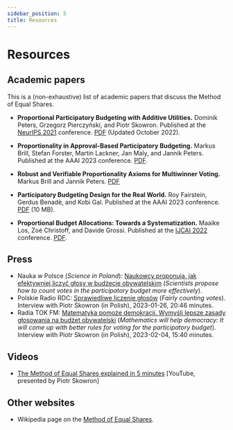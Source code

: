 ```yaml
---
sidebar_position: 5
title: Resources
---
```


# Resources

## Academic papers

This is a (non-exhaustive) list of academic papers that discuss the Method of Equal Shares.

* __Proportional Participatory Budgeting with Additive Utilities.__
Dominik Peters, Grzegorz Pierczyński, and Piotr Skowron. Published at the [NeurIPS 2021](https://proceedings.neurips.cc/paper/2021/hash/69f8ea31de0c00502b2ae571fbab1f95-Abstract.html) conference. [PDF](https://arxiv.org/pdf/2008.13276.pdf) (Updated October 2022).

* __Proportionality in Approval-Based Participatory Budgeting.__
Markus Brill, Stefan Forster, Martin Lackner, Jan Maly, and Jannik Peters. Published at the AAAI 2023 conference. [PDF](https://tubcloud.tu-berlin.de/s/RAM28cqMBgPowgp).

* __Robust and Verifiable Proportionality Axioms for Multiwinner Voting.__
Markus Brill and Jannik Peters. [PDF](https://arxiv.org/abs/2302.01989)

* __Participatory Budgeting Design for the Real World.__
Roy Fairstein, Gerdus Benadè, and Kobi Gal. Published at the AAAI 2023 conference. [PDF](https://www.gerdusbenade.com/files/22_pb_stability.pdf) (10 MB).

* __Proportional Budget Allocations: Towards a Systematization.__
Maaike Los, Zoé Christoff, and Davide Grossi. Published at the [IJCAI 2022](https://ijcai-22.org/) conference. [PDF](https://www.ijcai.org/proceedings/2022/0057.pdf).

## Press

* Nauka w Polsce (*Science in Poland*): [Naukowcy proponują, jak efektywniej liczyć głosy w budżecie obywatelskim](https://naukawpolsce.pl/aktualnosci/news,95022,naukowcy-proponuja-jak-efektywniej-liczyc-glosy-w-budzecie-obywatelskim.html) (*Scientists propose how to count votes in the participatory budget more effectively*).
* Polskie Radio RDC: [Sprawiedliwe liczenie głosów](https://www.rdc.pl/podcast/popoludnie-radia-dla-ciebie_FCt8vL79UA9lmdeTkti3?episode=1mkWT9aSOyTf7lExhqYK&active_page=1) (*Fairly counting votes*). Interview with Piotr Skowron (in Polish), 2023-01-26, 20:46 minutes.
* Radia TOK FM: [Matematyka pomoże demokracji. Wymyśli lepsze zasady głosowania na budżet obywatelski](https://audycje.tokfm.pl/podcast/135332,Matematyka-pomoze-demokracji-Wymysli-lepsze-zasady-glosowania-na-budzet-obywatelski) (*Mathematics will help democracy: It will come up with better rules for voting for the participatory budget*). Interview with Piotr Skowron (in Polish), 2023-02-04, 15:40 minutes.

## Videos

* [The Method of Equal Shares explained in 5 minutes](https://www.youtube.com/watch?v=RYK3heBDKJ4) [YouTube, presented by Piotr Skowron]

## Other websites

* Wikipedia page on the [Method of Equal Shares](https://en.wikipedia.org/wiki/Method_of_Equal_Shares).
